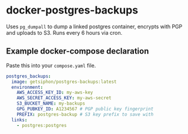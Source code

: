 docker-postgres-backups
=======================

Uses `pg_dumpall` to dump a linked postgres container, encrypts with PGP and
uploads to S3. Runs every 6 hours via cron.

Example docker-compose declaration
----------------------------------

Paste this into your `compose.yaml` file.

```yaml
postgres_backups:
  image: getsiphon/postgres-backups:latest
  environment:
    AWS_ACCESS_KEY_ID: my-aws-key
    AWS_SECRET_ACCESS_KEY: my-aws-secret
    S3_BUCKET_NAME: my-backups
    GPG_PUBKEY_ID: A1234567 # PGP public key fingerprint
    PREFIX: postgres-backup # S3 key prefix to save with
  links:
    - postgres:postgres
```
